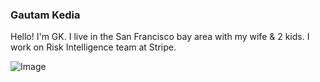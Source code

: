 ### Gautam Kedia

Hello! I'm GK. I live in the San Francisco bay area with my wife & 2 kids. I work on Risk Intelligence team at Stripe.

![Image](profile)

